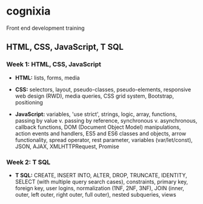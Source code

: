 # cognixia
Front end development training
## HTML, CSS, JavaScript, T SQL

### Week 1: HTML, CSS, JavaScript

* **HTML:** lists, forms, media

* **CSS:** selectors, layout, pseudo-classes, pseudo-elements, responsive web design (RWD), media queries, CSS grid system, Bootstrap, positioning

* **JavaScript:** variables, 'use strict', strings, logic, array, functions, passing by value v. passing by reference, synchronous v. asynchronous, callback functions, DOM (Document Object Model) manipulations, action events and handlers, ES5 and ES6 classes and objects, arrow functionality, spread operator, rest parameter, variables (var/let/const), JSON, AJAX, XMLHTTPRequest, Promise

### Week 2: T SQL
* **T SQL:** CREATE, INSERT INTO, ALTER, DROP, TRUNCATE, IDENTITY, SELECT (with multiple query search cases), constraints, primary key, foreign key, user logins, normalization (1NF, 2NF, 3NF), JOIN (inner, outer, left outer, right outer, full outer), nested subqueries, views